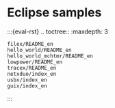 # Eclipse samples

:::{eval-rst}
.. toctree::
    :maxdepth: 3

    filex/README_en
    hello_world/README_en
    hello_world_mchtmr/README_en
    lowpower/README_en
    tracex/README_en
    netxduo/index_en
    usbx/index_en
    guix/index_en
:::
